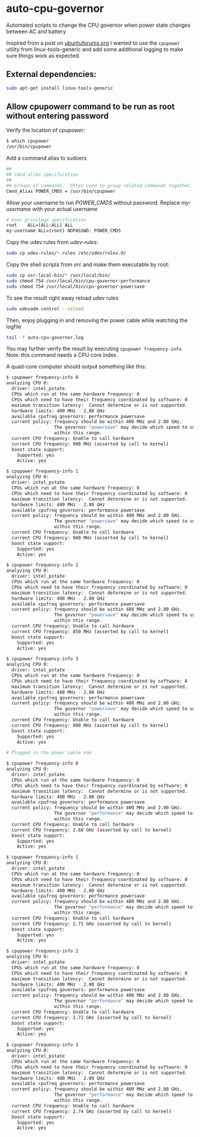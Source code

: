 # auto-cpu-governor

Automated scripts to change the CPU governor when power state changes between AC and battery

Inspired from a post on [ubuntuforums.org](https://ubuntuforums.org/showthread.php?t=2314674) I wanted to use the `cpupower` utility from linux-tools-generic and add some additional logging to make sure things work as expected.

## External dependencies:

```bash
sudo apt-get install linux-tools-generic
```
## Allow cpupowerr command to be run as root without entering password

Verify the location of _cpupower_:

```bash
$ which cpupower
/usr/bin/cpupower
```
Add a command alias to sudoers

```bash
##
## Cmnd alias specification
##
## Groups of commands.  Often used to group related commands together.
Cmnd_Alias POWER_CMDS = /usr/bin/cpupower
```

Allow your username to run _POWER_CMDS_ without password. Replace _my-username_ with your actual username
```bash
# User privilege specification
root	ALL=(ALL:ALL) ALL
my-username ALL=(root) NOPASSWD: POWER_CMDS
```



Copy the udev rules from _udev-rules_:

```bash
sudo cp udev-rules/*.rules /etc/udev/rules.d/
```

Copy the shell scripts from _src_ and make them executable by root:

```bash
sudo cp usr-local-bin/* /usr/local/bin/
sudo chmod 754 /usr/local/bin/cpu-governor-performance
sudo chmod 754 /usr/local/bin/cpu-governor-powersave
```

To see the result right away reload udev rules

```bash
sudo udevadm control --reload
```

Then, enjoy plugging in and removing the power cable while watching the logfile

```bash
tail -f auto-cpu-governor.log
```

You may further verify the result by executing `cpupower frequency-info`. Note: this command needs a CPU core index.

A quad-core computer should output something like this:

```bash
$ cpupower frequency-info 0
analyzing CPU 0:
  driver: intel_pstate
  CPUs which run at the same hardware frequency: 0
  CPUs which need to have their frequency coordinated by software: 0
  maximum transition latency:  Cannot determine or is not supported.
  hardware limits: 400 MHz - 2.80 GHz
  available cpufreq governors: performance powersave
  current policy: frequency should be within 400 MHz and 2.80 GHz.
                  The governor "powersave" may decide which speed to use
                  within this range.
  current CPU frequency: Unable to call hardware
  current CPU frequency: 900 MHz (asserted by call to kernel)
  boost state support:
    Supported: yes
    Active: yes

$ cpupower frequency-info 1
analyzing CPU 0:
  driver: intel_pstate
  CPUs which run at the same hardware frequency: 0
  CPUs which need to have their frequency coordinated by software: 0
  maximum transition latency:  Cannot determine or is not supported.
  hardware limits: 400 MHz - 2.80 GHz
  available cpufreq governors: performance powersave
  current policy: frequency should be within 400 MHz and 2.80 GHz.
                  The governor "powersave" may decide which speed to use
                  within this range.
  current CPU frequency: Unable to call hardware
  current CPU frequency: 900 MHz (asserted by call to kernel)
  boost state support:
    Supported: yes
    Active: yes

$ cpupower frequency-info 2
analyzing CPU 0:
  driver: intel_pstate
  CPUs which run at the same hardware frequency: 0
  CPUs which need to have their frequency coordinated by software: 0
  maximum transition latency:  Cannot determine or is not supported.
  hardware limits: 400 MHz - 2.80 GHz
  available cpufreq governors: performance powersave
  current policy: frequency should be within 400 MHz and 2.80 GHz.
                  The governor "powersave" may decide which speed to use
                  within this range.
  current CPU frequency: Unable to call hardware
  current CPU frequency: 850 MHz (asserted by call to kernel)
  boost state support:
    Supported: yes
    Active: yes

$ cpupower frequency-info 3
analyzing CPU 0:
  driver: intel_pstate
  CPUs which run at the same hardware frequency: 0
  CPUs which need to have their frequency coordinated by software: 0
  maximum transition latency:  Cannot determine or is not supported.
  hardware limits: 400 MHz - 2.80 GHz
  available cpufreq governors: performance powersave
  current policy: frequency should be within 400 MHz and 2.80 GHz.
                  The governor "powersave" may decide which speed to use
                  within this range.
  current CPU frequency: Unable to call hardware
  current CPU frequency: 800 MHz (asserted by call to kernel)
  boost state support:
    Supported: yes
    Active: yes

# Plugged in the power cable now

$ cpupower frequency-info 0
analyzing CPU 0:
  driver: intel_pstate
  CPUs which run at the same hardware frequency: 0
  CPUs which need to have their frequency coordinated by software: 0
  maximum transition latency:  Cannot determine or is not supported.
  hardware limits: 400 MHz - 2.80 GHz
  available cpufreq governors: performance powersave
  current policy: frequency should be within 400 MHz and 2.80 GHz.
                  The governor "performance" may decide which speed to use
                  within this range.
  current CPU frequency: Unable to call hardware
  current CPU frequency: 2.68 GHz (asserted by call to kernel)
  boost state support:
    Supported: yes
    Active: yes

$ cpupower frequency-info 1
analyzing CPU 0:
  driver: intel_pstate
  CPUs which run at the same hardware frequency: 0
  CPUs which need to have their frequency coordinated by software: 0
  maximum transition latency:  Cannot determine or is not supported.
  hardware limits: 400 MHz - 2.80 GHz
  available cpufreq governors: performance powersave
  current policy: frequency should be within 400 MHz and 2.80 GHz.
                  The governor "performance" may decide which speed to use
                  within this range.
  current CPU frequency: Unable to call hardware
  current CPU frequency: 2.71 GHz (asserted by call to kernel)
  boost state support:
    Supported: yes
    Active: yes

$ cpupower frequency-info 2
analyzing CPU 0:
  driver: intel_pstate
  CPUs which run at the same hardware frequency: 0
  CPUs which need to have their frequency coordinated by software: 0
  maximum transition latency:  Cannot determine or is not supported.
  hardware limits: 400 MHz - 2.80 GHz
  available cpufreq governors: performance powersave
  current policy: frequency should be within 400 MHz and 2.80 GHz.
                  The governor "performance" may decide which speed to use
                  within this range.
  current CPU frequency: Unable to call hardware
  current CPU frequency: 2.72 GHz (asserted by call to kernel)
  boost state support:
    Supported: yes
    Active: yes

$ cpupower frequency-info 3
analyzing CPU 0:
  driver: intel_pstate
  CPUs which run at the same hardware frequency: 0
  CPUs which need to have their frequency coordinated by software: 0
  maximum transition latency:  Cannot determine or is not supported.
  hardware limits: 400 MHz - 2.80 GHz
  available cpufreq governors: performance powersave
  current policy: frequency should be within 400 MHz and 2.80 GHz.
                  The governor "performance" may decide which speed to use
                  within this range.
  current CPU frequency: Unable to call hardware
  current CPU frequency: 2.74 GHz (asserted by call to kernel)
  boost state support:
    Supported: yes
    Active: yes
```
